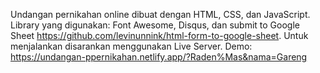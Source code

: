 Undangan pernikahan online dibuat dengan HTML, CSS, dan JavaScript.
Library yang digunakan: Font Awesome, Disqus, dan submit to Google Sheet https://github.com/levinunnink/html-form-to-google-sheet.
Untuk menjalankan disarankan menggunakan Live Server.
Demo: https://undangan-ppernikahan.netlify.app/?Raden%Mas&nama=Gareng
